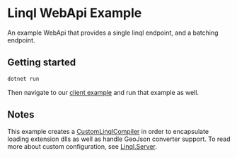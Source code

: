 # Linql WebApi Example

An example WebApi that provides a single linql endpoint, and a batching endpoint.  

## Getting started 

```powershell
dotnet run
```

Then navigate to our [client example](../ClientExample/) and run that example as well. 

## Notes

This example creates a [CustomLinqlCompiler](./CustomLinqlCompiler.cs) in order to encapsulate loading extension dlls as well as handle GeoJson converter support.  To read more about custom configuration, see [Linql.Server](../../Linql.Server/).